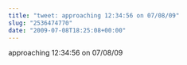 ```yaml
---
title: "tweet: approaching 12:34:56 on 07/08/09"
slug: "2536474770"
date: "2009-07-08T18:25:08+00:00"
---
```

approaching 12:34:56 on 07/08/09